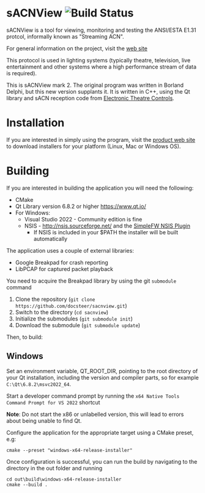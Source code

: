 # sACNView ![Build Status](https://github.com/docsteer/sacnview/actions/workflows/build.yml/badge.svg)

sACNView is a tool for viewing, monitoring and testing the ANSI/ESTA E1.31 protcol, informally known as "Streaming ACN".

For general information on the project, visit the [web site](http://docsteer.github.io/sacnview/)

This protocol is used in lighting systems (typically theatre, television, live entertainment and other systems where a high performance stream of data is required).

This is sACNView mark 2. The original program was written in Borland Delphi, but this new version supplants it. It is written in C++, using the Qt library and sACN reception code from [Electronic Theatre Controls](http://www.etcconnect.com).

# Installation
If you are interested in simply using the program, visit the [product web site](http://docsteer.github.io/sacnview/) to download installers for your platform (Linux, Mac or Windows OS).

# Building
If you are interested in building the application you will need the following:

* CMake
* Qt Library version 6.8.2 or higher https://www.qt.io/
* For Windows:
	* Visual Studio 2022 - Community edition is fine
    * NSIS - http://nsis.sourceforge.net/ and the [SimpleFW NSIS Plugin](http://nsis.sourceforge.net/NSIS_Simple_Firewall_Plugin)
		* If NSIS is included in your $PATH the installer will be built automatically

The application uses a couple of external libraries:

* Google Breakpad for crash reporting
* LibPCAP for captured packet playback

You need to acquire the Breakpad library by using the git `submodule` command

1. Clone the repository (`git clone https://github.com/docsteer/sacnview.git`)
2. Switch to the directory (`cd sacnview`)
3. Initialize the submodules (`git submodule init`)
4. Download the submodule (`git submodule update`)

Then, to build:

## Windows

Set an environment variable, QT_ROOT_DIR, pointing to the root directory of your Qt installation, including the version and compiler parts, so for example `C:\Qt\6.8.2\msvc2022_64`.

Start a developer command prompt by running the `x64 Native Tools Command Prompt for VS 2022` shortcut

**Note**: Do not start the x86 or unlabelled version, this will lead to errors about being unable to find Qt.

Configure the application for the appropriate target using a CMake preset, e.g:

    cmake --preset "windows-x64-release-installer"

Once configuration is successful, you can run the build by navigating to the directory in the out folder and running

	cd out\build\windows-x64-release-installer
    cmake --build .
